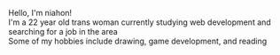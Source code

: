 Hello, I'm niahon!
<br>
I'm a 22 year old trans woman currently studying web development and searching for a job in the area
<br>
Some of my hobbies include drawing, game development, and reading

<!---
niahon/niahon is a ✨ special ✨ repository because its `README.md` (this file) appears on your GitHub profile.
You can click the Preview link to take a look at your changes.
--->
